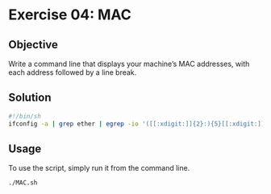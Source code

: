 # Exercise 04: MAC

## Objective

Write a command line that displays your machine’s MAC addresses, with each address followed by a line break.

## Solution

```sh
#!/bin/sh
ifconfig -a | grep ether | egrep -io '([[:xdigit:]]{2}:){5}[[:xdigit:]]{2}'
```

## Usage

To use the script, simply run it from the command line.

```sh
./MAC.sh
```
